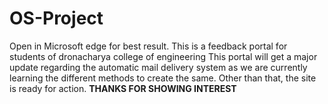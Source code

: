 # OS-Project
Open in Microsoft edge for best result. 
This is a feedback portal for students of dronacharya college of engineering
This portal will get a major update regarding the automatic mail delivery system as we are currently learning the different methods to create the same. 
Other than that, the site is ready for action.
**THANKS FOR SHOWING INTEREST**
